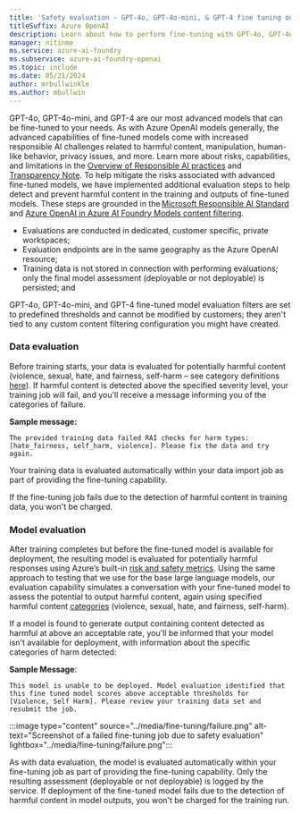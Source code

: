 ```yaml
---
title: 'Safety evaluation - GPT-4o, GPT-4o-mini, & GPT-4 fine tuning only public preview'
titleSuffix: Azure OpenAI
description: Learn about how to perform fine-tuning with GPT-4o, GPT-4o-mini, and GPT-4 models.
manager: nitinme
ms.service: azure-ai-foundry
ms.subservice: azure-ai-foundry-openai
ms.topic: include
ms.date: 05/21/2024
author: mrbullwinkle
ms.author: mbullwin
---
```


GPT-4o, GPT-4o-mini, and GPT-4 are our most advanced models that can be fine-tuned to your needs. As with Azure OpenAI models generally, the advanced capabilities of fine-tuned models come with increased responsible AI challenges related to harmful content, manipulation, human-like behavior, privacy issues, and more. Learn more about risks, capabilities, and limitations in the [Overview of Responsible AI practices](/azure/ai-foundry/responsible-ai/openai/overview) and [Transparency Note](/azure/ai-foundry/responsible-ai/openai/transparency-note). To help mitigate the risks associated with advanced fine-tuned models, we have implemented additional evaluation steps to help detect and prevent harmful content in the training and outputs of fine-tuned models. These steps are grounded in the [Microsoft Responsible AI Standard](https://www.microsoft.com/ai/responsible-ai) and [Azure OpenAI in Azure AI Foundry Models content filtering](/azure/ai-foundry/openai/concepts/content-filter?tabs=warning%2Cpython-new).

- Evaluations are conducted in dedicated, customer specific, private workspaces;
- Evaluation endpoints are in the same geography as the Azure OpenAI resource;
- Training data is not stored in connection with performing evaluations; only the final model assessment (deployable or not deployable) is persisted; and

GPT-4o, GPT-4o-mini, and GPT-4 fine-tuned model evaluation filters are set to predefined thresholds and cannot be modified by customers; they aren't tied to any custom content filtering configuration you might have created.

### Data evaluation

Before training starts, your data is evaluated for potentially harmful content (violence, sexual, hate, and fairness, self-harm – see category definitions [here](/azure/ai-foundry/openai/concepts/content-filter?tabs=warning%2Cpython-new#risk-categories)). If harmful content is detected above the specified severity level, your training job will fail, and you'll receive a message informing you of the categories of failure.

**Sample message:**

```output
The provided training data failed RAI checks for harm types: [hate_fairness, self_harm, violence]. Please fix the data and try again.
```

Your training data is evaluated automatically within your data import job as part of providing the fine-tuning capability.

If the fine-tuning job fails due to the detection of harmful content in training data, you won't be charged.

### Model evaluation

After training completes but before the fine-tuned model is available for deployment, the resulting model is evaluated for potentially harmful responses using Azure’s built-in [risk and safety metrics](/azure/ai-foundry/concepts/evaluation-metrics-built-in?tabs=warning#risk-and-safety-metrics). Using the same approach to testing that we use for the base large language models, our evaluation capability simulates a conversation with your fine-tuned model to assess the potential to output harmful content, again using specified harmful content [categories](/azure/ai-foundry/openai/concepts/content-filter?tabs=warning%2Cpython-new#risk-categories) (violence, sexual, hate, and fairness, self-harm).  

If a model is found to generate output containing content detected as harmful at above an acceptable rate, you'll be informed that your model isn't available for deployment, with information about the specific categories of harm detected:

**Sample Message**:

```output
This model is unable to be deployed. Model evaluation identified that this fine tuned model scores above acceptable thresholds for [Violence, Self Harm]. Please review your training data set and resubmit the job.
```

   :::image type="content" source="../media/fine-tuning/failure.png" alt-text="Screenshot of a failed fine-tuning job due to safety evaluation" lightbox="../media/fine-tuning/failure.png":::

As with data evaluation, the model is evaluated automatically within your fine-tuning job as part of providing the fine-tuning capability. Only the resulting assessment (deployable or not deployable) is logged by the service. If deployment of the fine-tuned model fails due to the detection of harmful content in model outputs, you won't be charged for the training run.